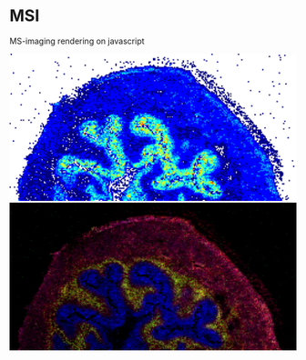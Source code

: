 # MSI
MS-imaging rendering on javascript

![](images/HR2MSI%20mouse%20urinary%20bladder%20S096%20-%20798.55.png)
![](images/HR2MSI%20mouse%20urinary%20bladder%20S096%20-%20Figure1.png)